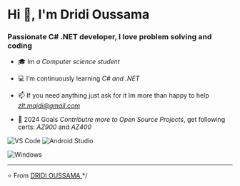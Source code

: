 






<h1>Hi 👋, I'm Dridi Oussama</h1>
<h3>Passionate C# .NET developer, I love problem solving and coding </h3>

- 🎓 Im *a Computer science student*

- 💻 I’m continuously learning *C# and .NET*

- 📫 If you need anything just ask for it Im more than happy to help *zlt.majdi@gmail.com*

- 🥅 2024 Goals *Contributre more to Open Source Projects*, get following certs: *AZ900* and *AZ400*



![VS Code](http://img.shields.io/badge/-VS%20Code-007ACC?style=flat-square&logo=visual-studio-code&logoColor=ffffff)
![Android Studio](http://img.shields.io/badge/-Android%20Studio-3DDC84?style=flat-square&logo=android-studio&logoColor=ffffff)


![Windows](http://img.shields.io/badge/-Windows-0078D6?style=flat-square&logo=windows&logoColor=ffffff)

---
⭐️ From [DRIDI OUSSAMA ](https://github.com/oussamadriidii)*/
